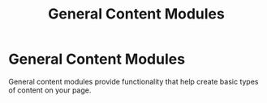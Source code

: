 ﻿---
uid: general-content-modules
locale: en
title: General Content Modules
dnneditions: 
dnnversion: 09.02.00
related-topics: included-modules
---

# General Content Modules

General content modules provide functionality that help create basic types of content on your page.
